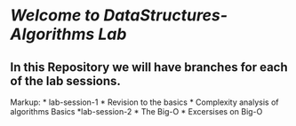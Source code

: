 # *Welcome to DataStructures-Algorithms Lab* #
## **In this Repository we will have branches for each of the lab sessions.** ##
Markup: * lab-session-1
            * Revision to the basics
            * Complexity analysis of algorithms Basics
        *lab-session-2
            * The Big-O
            * Excersises on Big-O

